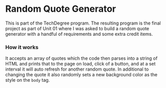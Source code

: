 # Random Quote Generator

This is part of the TechDegree program. The resulting program is the final project as part of Unit 01 where I was asked to build a random quote generator with a handful of requirements and some extra credit items.

### How it works

It accepts an array of quotes which the code then parses into a string of HTML and prints that to the page on load, click of a button, and at a set interval it will auto refresh for another random quote. In additional to changing the quote it also randomly sets a new background color as the style on the `body` tag.